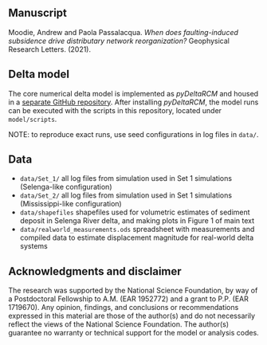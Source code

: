 
## Manuscript

Moodie, Andrew and Paola Passalacqua. *When does faulting-induced subsidence drive distributary network reorganization?* Geophysical Research Letters. (2021). 


## Delta model
The core numerical delta model is implemented as *pyDeltaRCM* and housed in a [separate GitHub repository](https://github.com/DeltaRCM/pyDeltaRCM).
After installing *pyDeltaRCM*, the model runs can be executed with the scripts in this repository, located under `model/scripts`.

NOTE: to reproduce exact runs, use seed configurations in log files in `data/`.


## Data

* `data/Set_1/` all log files from simulation used in Set 1 simulations (Selenga-like configuration)
* `data/Set_2/` all log files from simulation used in Set 1 simulations (Mississippi-like configuration)
* `data/shapefiles` shapefiles used for volumetric estimates of sediment deposit in Selenga River delta, and making plots in Figure 1 of main text
* `data/realworld_measurements.ods` spreadsheet with measurements and compiled data to estimate displacement magnitude for real-world delta systems


## Acknowledgments and disclaimer

The research was supported by the National Science Foundation, by way of a Postdoctoral Fellowship to A.M. (EAR 1952772) and a grant to P.P. (EAR 1719670).
Any opinion, findings, and conclusions or recommendations expressed in this material are those of the author(s) and do not necessarily reflect the views of the National Science Foundation.
The author(s) guarantee no warranty or technical support for the model or analysis codes.
